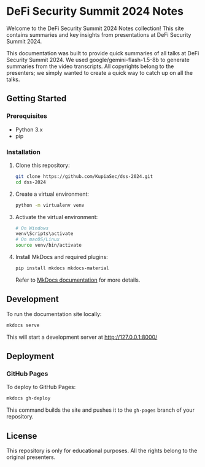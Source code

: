 # DeFi Security Summit 2024 Notes

Welcome to the DeFi Security Summit 2024 Notes collection!
This site contains summaries and key insights from presentations at DeFi Security Summit 2024.

This documentation was built to provide quick summaries of all talks at DeFi Security Summit 2024. We used google/gemini-flash-1.5-8b to generate summaries from the video transcripts. All copyrights belong to the presenters; we simply wanted to create a quick way to catch up on all the talks.


## Getting Started

### Prerequisites

- Python 3.x
- pip

### Installation

1. Clone this repository:
   ```bash
   git clone https://github.com/KupiaSec/dss-2024.git
   cd dss-2024
   ```

2. Create a virtual environment:
   ```bash
   python -m virtualenv venv
   ```

3. Activate the virtual environment:
   ```bash
   # On Windows
   venv\Scripts\activate
   # On macOS/Linux
   source venv/bin/activate
   ```

4. Install MkDocs and required plugins:
   ```bash
   pip install mkdocs mkdocs-material
   ```
   Refer to [MkDocs documentation](https://www.mkdocs.org/user-guide/installation/) for more details.

## Development

To run the documentation site locally:

```bash
mkdocs serve
```

This will start a development server at http://127.0.0.1:8000/

## Deployment

### GitHub Pages

To deploy to GitHub Pages:

```bash
mkdocs gh-deploy
```

This command builds the site and pushes it to the `gh-pages` branch of your repository.

## License

This repository is only for educational purposes. All the rights belong to the original presenters.